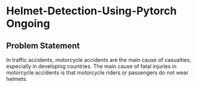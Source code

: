 # Helmet-Detection-Using-Pytorch Ongoing

## Problem Statement
In traffic accidents, motorcycle accidents are the main cause of casualties, especially in developing countries. The main
cause of fatal injuries in motorcycle accidents is that motorcycle riders or passengers do not wear helmets.
